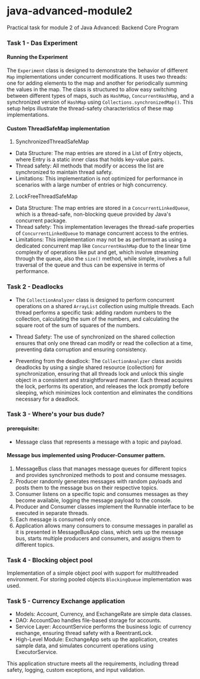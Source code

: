 # java-advanced-module2
Practical task for module 2 of Java Advanced: Backend Core Program


### Task 1 - Das Experiment

#### Running the Experiment

The <code>Experiment</code> class is designed to demonstrate the behavior of different <code>Map</code> implementations under concurrent modifications. 
It uses two threads: one for adding elements to the map and another for periodically summing the values in the map. 
The class is structured to allow easy switching between different types of maps, such as <code>HashMap</code>, <code>ConcurrentHashMap</code>, and a synchronized version of <code>HashMap</code> using <code>Collections.synchronizedMap()</code>. 
This setup helps illustrate the thread-safety characteristics of these map implementations.

#### Custom ThreadSafeMap implementation

1. SynchronizedThreadSafeMap

- Data Structure: The map entries are stored in a List of Entry objects, where Entry is a static inner class that holds key-value pairs.
- Thread safety: All methods that modify or access the list are synchronized to maintain thread safety.
- Limitations: This implementation is not optimized for performance in scenarios with a large number of entries or high concurrency.

2. LockFreeThreadSafeMap

- Data Structure: The map entries are stored in a <code>ConcurrentLinkedQueue</code>, which is a thread-safe, non-blocking queue provided by Java's concurrent package. 
- Thread safety: This implementation leverages the thread-safe properties of <code>ConcurrentLinkedQueue</code> to manage concurrent access to the entries.
- Limitations: This implementation may not be as performant as using a dedicated concurrent map like <code>ConcurrentHashMap</code>
  due to the linear time complexity of operations like put and get, which involve streaming through the queue,
  also the <code>size()</code> method, while simple, involves a full traversal of the queue and thus can be expensive in terms of performance.

### Task 2 - Deadlocks

- The <code>CollectionAnalyzer</code> class is designed to perform concurrent operations on a shared <code>ArrayList<Integer></code> collection 
using multiple threads. Each thread performs a specific task: adding random numbers to the collection, 
calculating the sum of the numbers, and calculating the square root of the sum of squares of the numbers.

- Thread Safety: The use of synchronized on the shared collection ensures that only one thread can modify or read the collection at a time, 
preventing data corruption and ensuring consistency.

- Preventing from the deadlock: The <code>CollectionAnalyzer</code> class avoids deadlocks by using a single shared resource (collection) for synchronization, 
ensuring that all threads lock and unlock this single object in a consistent and straightforward manner. 
Each thread acquires the lock, performs its operation, and releases the lock promptly before sleeping, which minimizes lock contention and eliminates the conditions necessary for a deadlock.


### Task 3 - Where's your bus dude?

#### prerequisite:

-  Message class that represents a message with a topic and payload.

#### Message bus implemented using Producer-Consumer pattern.

1. MessageBus class that manages message queues for different topics and provides synchronized methods to post and consume messages.
2. Producer randomly generates messages with random payloads and posts them to the message bus on their respective topics.
3. Consumer listens on a specific topic and consumes messages as they become available, logging the message payload to the console.
4. Producer and Consumer classes implement the Runnable interface to be executed in separate threads.
5. Each message is consumed only once.
6. Application allows many consumers to consume messages in parallel as it is presented in MessageBusApp class,
which sets up the message bus, starts multiple producers and consumers, and assigns them to different topics.


### Task 4 - Blocking object pool

Implementation of a simple object pool with support for multithreaded environment.
For storing pooled objects <code>BlockingQueue</code> implementation was used.



### Task 5 - Currency Exchange application


-  Models: Account, Currency, and ExchangeRate are simple data classes.
-  DAO: AccountDao handles file-based storage for accounts.
-  Service Layer: AccountService performs the business logic of currency exchange, ensuring thread safety with a ReentrantLock.
-  High-Level Module: ExchangeApp sets up the application, creates sample data, and simulates concurrent operations using ExecutorService.

This application structure meets all the requirements, including thread safety, logging, custom exceptions, and input validation.
